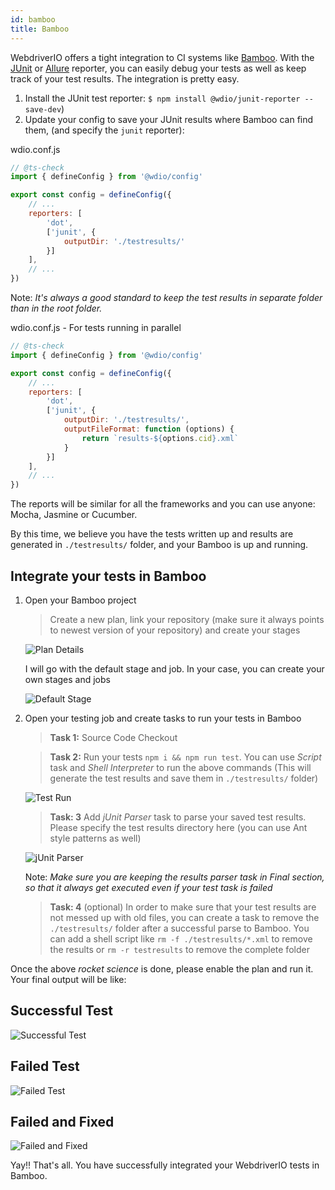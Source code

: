```yaml
---
id: bamboo
title: Bamboo
---
```


WebdriverIO offers a tight integration to CI systems like [Bamboo](https://www.atlassian.com/software/bamboo). With the [JUnit](https://webdriver.io/docs/junit-reporter.html) or [Allure](https://webdriver.io/docs/allure-reporter.html) reporter, you can easily debug your tests as well as keep track of your test results. The integration is pretty easy.

1. Install the JUnit test reporter: `$ npm install @wdio/junit-reporter --save-dev`)
1. Update your config to save your JUnit results where Bamboo can find them, (and specify the `junit` reporter):

wdio.conf.js
```js
// @ts-check
import { defineConfig } from '@wdio/config'

export const config = defineConfig({
    // ...
    reporters: [
        'dot',
        ['junit', {
            outputDir: './testresults/'
        }]
    ],
    // ...
})
```
Note: *It's always a good standard to keep the test results in separate folder than in the root folder.*

wdio.conf.js - For tests running in parallel
```js
// @ts-check
import { defineConfig } from '@wdio/config'

export const config = defineConfig({
    // ...
    reporters: [
        'dot',
        ['junit', {
            outputDir: './testresults/',
            outputFileFormat: function (options) {
                return `results-${options.cid}.xml`
            }
        }]
    ],
    // ...
})
```

The reports will be similar for all the frameworks and you can use anyone: Mocha, Jasmine or Cucumber.

By this time, we believe you have the tests written up and results are generated in ```./testresults/``` folder, and your Bamboo is up and running.

## Integrate your tests in Bamboo

1. Open your Bamboo project
    > Create a new plan, link your repository (make sure it always points to newest version of your repository) and create your stages

    ![Plan Details](/img/bamboo/plancreation.png "Plan Details")

    I will go with the default stage and job. In your case, you can create your own stages and jobs

    ![Default Stage](/img/bamboo/defaultstage.png "Default Stage")
2. Open your testing job and create tasks to run your tests in Bamboo
    >**Task 1:** Source Code Checkout

    >**Task 2:** Run your tests ```npm i && npm run test```. You can use *Script* task and *Shell Interpreter* to run the above commands (This will generate the test results and save them in ```./testresults/``` folder)

    ![Test Run](/img/bamboo/testrun.png "Test Run")

    >**Task: 3** Add *jUnit Parser* task to parse your saved test results. Please specify the test results directory here (you can use Ant style patterns as well)

    ![jUnit Parser](/img/bamboo/junitparser.png "jUnit Parser")

    Note: *Make sure you are keeping the results parser task in *Final* section, so that it always get executed even if your test task is failed*

    >**Task: 4** (optional) In order to make sure that your test results are not messed up with old files, you can create a task to remove the ```./testresults/``` folder after a successful parse to Bamboo. You can add a shell script like ```rm -f ./testresults/*.xml``` to remove the results or ```rm -r testresults``` to remove the complete folder

Once the above *rocket science* is done, please enable the plan and run it. Your final output will be like:

## Successful Test

![Successful Test](/img/bamboo/successfulltest.png "Successful Test")

## Failed Test

![Failed Test](/img/bamboo/failedtest.png "Failed Test")

## Failed and Fixed

![Failed and Fixed](/img/bamboo/failedandfixed.png "Failed and Fixed")

Yay!! That's all. You have successfully integrated your WebdriverIO tests in Bamboo.

